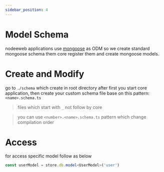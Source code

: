```yaml
---
sidebar_position: 4
---
```


# Model Schema
nodeeweb applications use [mongoose](https://mongoosejs.com/) as ODM so we create standard mongoose schema them core register them and create mongoose models.

# Create and Modify
go to `./schema` which create in root directory after first you start core application, then create your custom schema file base on this pattern: `<name>.schema.ts`
> files which start with `_` not follow by core

> you can use `<number>.<name>.schema.ts` pattern which change compilation order

# Access
for access specific model follow as below
```ts
const userModel = store.db.model<UserModel>('user')
```